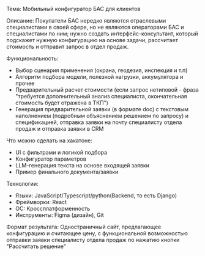 Тема: Мобильный конфигуратор БАС для клиентов

Описание: Покупатели БАС нередко являются отраслевыми специалистами в своей сфере, но не  являются операторами БАС и специалистами по ним; нужно создать интерфейс-консультант, который подскажет нужную конфигурацию на основе задачи, рассчитает стоимость и отправит запрос в отдел продаж.

Функциональность:
-  Выбор сценария применения (охрана, геодезия, инспекция и т.п)
- Алгоритм подбора модели, полезной нагрузки, аккумулятора и прочее
- Предварительный расчет стоимости (если запрос нетиповой - фраза "требуется дополнительный анализ специалиста, окончательная стоимость будет отражена в ТКП")
- Генерация предварительной заявки (в формате doc) с текстовым наполнением (подробным объяснением решением по запросу) и спецификацией, отправка заявки на почту специалисту отдела продаж и отправка заявки в CRM

Что можно сделать на хакатоне:
- UI с фильтрами и логикой подбора
- Конфигуратор параметров
- LLM-генерация текста на основе входящей заявки
- Пример финального документа/заявки

Технологии:
- Языки: JavaScript/Typescript/python(Backend, то есть Django)
- Фреймворки: React
- ОС: Кроссплатформенность
- Инструменты: Figma (дизайн), Git

Формат результата:
Одностраничный сайт, предлагающее конфигурацию и считающее цену, с функциональной возможностью отправки заявки специалисту отдела продаж по нажатию кнопки "Рассчитать решение"
